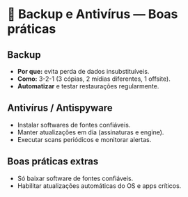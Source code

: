 # 💾 Backup e Antivírus — Boas práticas

## Backup
- **Por que:** evita perda de dados insubstituíveis.
- **Como:** 3-2-1 (3 cópias, 2 mídias diferentes, 1 offsite).
- **Automatizar** e testar restaurações regularmente.

## Antivírus / Antispyware
- Instalar softwares de fontes confiáveis.
- Manter atualizações em dia (assinaturas e engine).
- Executar scans periódicos e monitorar alertas.

## Boas práticas extras
- Só baixar software de fontes confiáveis.
- Habilitar atualizações automáticas do OS e apps críticos.

